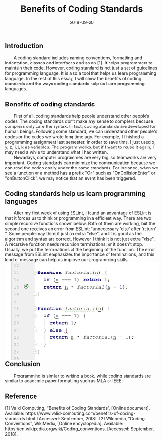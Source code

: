 ﻿---
layout: essay
type: essay
title: Benefits of Coding Standards
# All dates must be YYYY-MM-DD format!
date: 2018-09-20
labels:
  - Coding Standards
  - Javascript
---

<h2>Introduction  </h2>
<div style="text-indent:2em">
A coding standard includes naming conventions, formatting and indentation, classes and interfaces and so on [1].
It helps programmers to maintain their code. However, coding standard is not just a set of guidelines for programming 
language. It is also a tool that helps us learn programming language. In the rest of this essay, I will show the 
benefits of coding standards and  the ways coding standards help us learn programming languages.
</div>



<h2>Benefits of coding standards  </h2>
<div style="text-indent:2em">
	First of all, coding standards help people understand other people’s codes. The coding standards don’t make any sense
  to compilers because compilers only care the syntax. In fact, coding standards are developed for human beings. Following some standard, we can understand other people's codes or the codes we wrote long time ago. For example, I finished a programming assignment last semester. In order to save time, I just used x, y, z, i, j, k as variables. The program works, but if I want to reuse it again, I may need a while to understand what I had written. 
</div>
<div style="text-indent:2em">	
  Nowadays, computer programmes are very big, so teamworks are very important. Coding standards can minimize the communication because we can read the codes easily under the same standards. For instance, when we see a function or a method has a prefix "On" such as "OnCollisionEnter" or "onButtonClick", we may notice that an event has been triggered.  
	
</div>	

<h2>Coding standards help us learn programming languages  </h2>
<div style="text-indent:2em">  
After my first week of using ESLint, I found an advantage of ESLint is that it forces us to think or programming in a
efficient way. There are two simple recursive functions shown below. Both of them are working, but the second one receives an error from ESLint: “unnecessary ‘else’ after ‘return’ ”. 
  Some people may think it just an extra "else", and it is good as the algorithm and syntax are correct. However, I think it is not just
  extra "else". A recursive function needs recursion terminations, or it doesn't stop. Usually, we put the terminations at the beginning of the function. The error message from ESLint emphasizes the importance of terminations, and this kind of message can help us improve our programming skills.  
</div>	

<div>
<img class="rounded image" width = "700" length = "400"  align="right" src="../images/CodingS.JPG"></div>

<h2>Conclusion</h2>
<div style="text-indent:2em">  
	Programming is similar to writing a book, while coding standards are similar to academic paper formatting such as MLA or IEEE.  	
	
</div>

<h2>Reference</h2>
<div >  
[1]	Valid Computing, “Benefits of Coding Standards”, [Online document]. Available: https://www.valid-computing.com/benefits-of-coding-standards.html. [Accessed: September, 2018].
[2]	Wikipedia, “Coding Conventions”, WikiMedia, [Online encyclopedia]. Available: https://en.wikipedia.org/wiki/Coding_conventions. [Accessed: September, 2018].	
</div>
